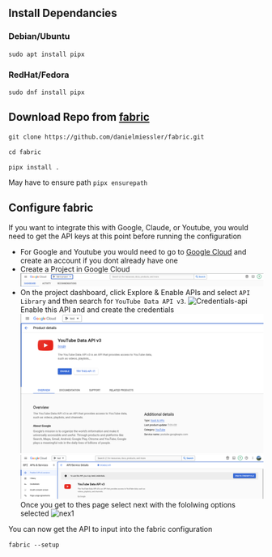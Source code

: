 ## Install Dependancies

### Debian/Ubuntu
```
sudo apt install pipx
```
### RedHat/Fedora
```
sudo dnf install pipx
```
## Download Repo from [fabric](https://github.com/danielmiessler/fabric)

```
git clone https://github.com/danielmiessler/fabric.git
```

```
cd fabric
```
```
pipx install .
```
May have to ensure path `pipx ensurepath`

## Configure fabric

If you want to integrate this with Google, Claude, or Youtube, you would need to get the API keys at this point before running the configuration
- For Google and Youtube you would need to go to [Google Cloud](https://console.cloud.google.com/) and create an account if you dont already have one
- Create a Project in Google Cloud
![Google Cloud Project](https://github.com/ebelious/Self-Hosted/blob/main/Images/Screenshot%20from%202024-07-12%2016-31-29.png)
- On the project dashboard, click Explore & Enable APIs and select `API Library` and then search for `YouTube Data API v3`.
![Credentials-api](https://github.com/user-attachments/assets/749172c5-57ee-404a-8326-3ced35607f8b)
Enable this API and and create the credentials
![Enable API](https://github.com/ebelious/Self-Hosted/blob/main/Images/Screenshot%20from%202024-07-12%2016-43-27.png)
![Credentials API](https://github.com/ebelious/Self-Hosted/blob/main/Images/Screenshot%20from%202024-07-12%2016-45-11.png)
Once you get to thes page select next with the fololwing options selected 
![nex1](https://github.com/ebelious/Self-Hosted/commit/80165d29cbb32d4a867e66f60281e3fa644e95fb)

You can now get the API to input into the fabric configuration
```
fabric --setup
```
